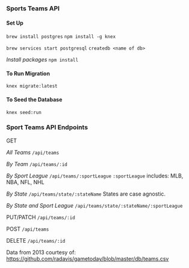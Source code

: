 ### Sports Teams API

#### Set Up
`brew install postgres`
`npm install -g knex`

`brew services start postgresql`
`createdb <name of db>`

*Install packages*
`npm install`

#### To Run Migration
`knex migrate:latest`

#### To Seed the Database
`knex seed:run`

### Sport Teams API Endpoints
GET

*All Teams*
`/api/teams`

*By Team*
`/api/teams/:id`

*By Sport League*
`/api/teams/:sportLeague`
`:sportLeague` includes: MLB, NBA, NFL, NHL

*By State*
`/api/teams/state/:stateName`
States are case agnostic.

*By State and Sport League*
`/api/teams/state/:stateName/:sportLeague`

PUT/PATCH
`/api/teams/:id`

POST
`/api/teams`

DELETE
`/api/teams/:id`




Data from 2013 courtesy of: https://github.com/radavis/gametoday/blob/master/db/teams.csv

